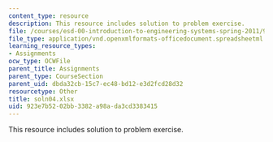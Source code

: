 ```yaml
---
content_type: resource
description: This resource includes solution to problem exercise.
file: /courses/esd-00-introduction-to-engineering-systems-spring-2011/923e7b5202bb3382a98ada3cd3383415_soln04.xlsx
file_type: application/vnd.openxmlformats-officedocument.spreadsheetml.sheet
learning_resource_types:
- Assignments
ocw_type: OCWFile
parent_title: Assignments
parent_type: CourseSection
parent_uid: dbda32cb-15c7-ec48-bd12-e3d2fcd28d32
resourcetype: Other
title: soln04.xlsx
uid: 923e7b52-02bb-3382-a98a-da3cd3383415
---
```

This resource includes solution to problem exercise.


